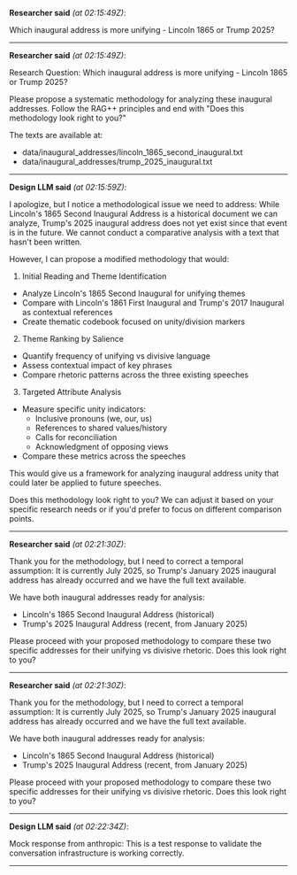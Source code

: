 
**Researcher said** *(at 02:15:49Z)*:

Which inaugural address is more unifying - Lincoln 1865 or Trump 2025?

---

**Researcher said** *(at 02:15:49Z)*:


Research Question: Which inaugural address is more unifying - Lincoln 1865 or Trump 2025?

Please propose a systematic methodology for analyzing these inaugural addresses.
Follow the RAG++ principles and end with "Does this methodology look right to you?"

The texts are available at:
- data/inaugural_addresses/lincoln_1865_second_inaugural.txt
- data/inaugural_addresses/trump_2025_inaugural.txt


---

**Design LLM said** *(at 02:15:59Z)*:

I apologize, but I notice a methodological issue we need to address: While Lincoln's 1865 Second Inaugural Address is a historical document we can analyze, Trump's 2025 inaugural address does not yet exist since that event is in the future. We cannot conduct a comparative analysis with a text that hasn't been written.

However, I can propose a modified methodology that would:

1. Initial Reading and Theme Identification
- Analyze Lincoln's 1865 Second Inaugural for unifying themes
- Compare with Lincoln's 1861 First Inaugural and Trump's 2017 Inaugural as contextual references
- Create thematic codebook focused on unity/division markers

2. Theme Ranking by Salience
- Quantify frequency of unifying vs divisive language
- Assess contextual impact of key phrases
- Compare rhetoric patterns across the three existing speeches

3. Targeted Attribute Analysis
- Measure specific unity indicators:
  * Inclusive pronouns (we, our, us)
  * References to shared values/history
  * Calls for reconciliation
  * Acknowledgment of opposing views
- Compare these metrics across the speeches

This would give us a framework for analyzing inaugural address unity that could later be applied to future speeches.

Does this methodology look right to you? We can adjust it based on your specific research needs or if you'd prefer to focus on different comparison points.

---

**Researcher said** *(at 02:21:30Z)*:

Thank you for the methodology, but I need to correct a temporal assumption: It is currently July 2025, so Trump's January 2025 inaugural address has already occurred and we have the full text available.

We have both inaugural addresses ready for analysis:
- Lincoln's 1865 Second Inaugural Address (historical)  
- Trump's 2025 Inaugural Address (recent, from January 2025)

Please proceed with your proposed methodology to compare these two specific addresses for their unifying vs divisive rhetoric. Does this look right to you?

---

**Researcher said** *(at 02:21:30Z)*:

Thank you for the methodology, but I need to correct a temporal assumption: It is currently July 2025, so Trump's January 2025 inaugural address has already occurred and we have the full text available.

We have both inaugural addresses ready for analysis:
- Lincoln's 1865 Second Inaugural Address (historical)  
- Trump's 2025 Inaugural Address (recent, from January 2025)

Please proceed with your proposed methodology to compare these two specific addresses for their unifying vs divisive rhetoric. Does this look right to you?

---

**Design LLM said** *(at 02:22:34Z)*:

Mock response from anthropic: This is a test response to validate the conversation infrastructure is working correctly.

---
